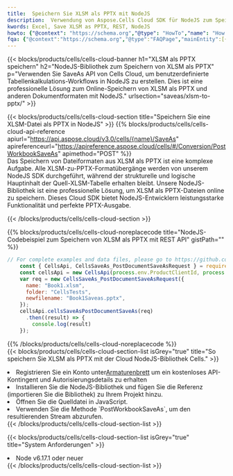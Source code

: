 ```yaml
---
title:  Speichern Sie XLSM als PPTX mit NodeJS
description:  Verwendung von Aspose.Cells Cloud SDK für NodeJS zum Speichern von XLSM-Formatdateien als PPTX-Formatdateien.
kwords: Excel, Save XLSM as PPTX, REST, NodeJS
howto: {"@context": "https://schema.org","@type": "HowTo","name": "How to save XLSM as PPTX using the Cells Cloud NodeJS library.","description": "How to save XLSM as PPTX using the Cells Cloud NodeJS library.","image": {"@type": "ImageObject"},"url": "/nodejs/saveas/xlsm-to-pptx/","step": [{ "@type": "HowToStep","name": "How to save XLSM as PPTX using the Cells Cloud NodeJS library. step 1", "image": {"@type": "ImageObject",},"url": "/nodejs/saveas/xlsm-to-pptx/","text": "Register an account at <a href='https://dashboard.aspose.cloud/'>Dashboard</a> to get free API quota & authorization details",},{ "@type": "HowToStep","name": "How to save XLSM as PPTX using the Cells Cloud NodeJS library. step 1", "image": {"@type": "ImageObject",},"url": "/nodejs/saveas/xlsm-to-pptx/","text": "Install NodeJS library and add the reference (import the library) to your project.",},{ "@type": "HowToStep","name": "How to save XLSM as PPTX using the Cells Cloud NodeJS library. step 1", "image": {"@type": "ImageObject",},"url": "/nodejs/saveas/xlsm-to-pptx/","text": "Open the source file in JavaScript.",},{ "@type": "HowToStep","name": "How to save XLSM as PPTX using the Cells Cloud NodeJS library. step 1", "image": {"@type": "ImageObject",},"url": "/nodejs/saveas/xlsm-to-pptx/","text": "Use the `PostWorkbookSaveAs` method to retrieve the resulting stream.",}, ],"supply": {"@type": "HowToSupply","name": "document"},"tool": [{"@type": "HowToTool","name": "Visual Studio, Visual Studio Code, WebStorm"},{"@type": "HowToTool","name": "Aspose Cells"}],"totalTime": "PT6M"}
fqa: {"@context":"https://schema.org","@type":"FAQPage","mainEntity":[{"@type":"Question","name":"Why save file as other formats file in C# using REST API?","acceptedAnswer":{"@type":"Answer","text":"Documents are encoded in many ways, and some files may be incompatible with the software you use. To open and read such files, just save them as appropriate file formats.<br/><ol><li>Install .NET SDK and add the reference (import the library) to your project.</li><li>Open the source file in C# using REST API.</li><li>Call the PostWorkbookSaveAsRequest() method, passing an output filename with required extension.</li><li>Get the result of save as a separate file.</li></ol>"}},{"@type":"Question","name":"What file formats can I save as with your C# library?","acceptedAnswer":{"@type":"Answer","text":"We support a variety of file formats for conversion using .NET library, including XLSX, Excel, xls , PDF, CSV, HTML, Markdown, XML, PNG, JPG, TIFF, Json, TXT and many more."}},{"@type":"Question","name":"What is the maximum allowed file size for conversion using this .NET library?","acceptedAnswer":{"@type":"Answer","text":"There are no file size limits for format conversions using .NET library."}}]}
---
```

{{< blocks/products/cells/cells-cloud-banner h1="XLSM als PPTX speichern" h2="NodeJS-Bibliothek zum Speichern von XLSM als PPTX" p="Verwenden Sie SaveAs API von Cells Cloud, um benutzerdefinierte Tabellenkalkulations-Workflows in NodeJS zu erstellen. Dies ist eine professionelle Lösung zum Online-Speichern von XLSM als PPTX und anderen Dokumentformaten mit NodeJS." urlsection="saveas/xlsm-to-pptx/" >}}

{{< blocks/products/cells/cells-cloud-section title="Speichern Sie eine XLSM-Datei als PPTX in NodeJS" >}}
{{% blocks/products/cells/cells-cloud-api-reference apiurl="https://api.aspose.cloud/v3.0/cells/{name}/SaveAs" apireferenceurl="https://apireference.aspose.cloud/cells/#/Conversion/PostWorkbookSaveAs" apimethod="POST" %}}
<br/>
Das Speichern von Dateiformaten aus XLSM als PPTX ist eine komplexe Aufgabe. Alle XLSM-zu-PPTX-Formatübergänge werden von unserem NodeJS SDK durchgeführt, während der strukturelle und logische Hauptinhalt der Quell-XLSM-Tabelle erhalten bleibt. Unsere NodeJS-Bibliothek ist eine professionelle Lösung, um XLSM als PPTX-Dateien online zu speichern. Dieses Cloud SDK bietet NodeJS-Entwicklern leistungsstarke Funktionalität und perfekte PPTX-Ausgabe.

{{< /blocks/products/cells/cells-cloud-section >}}

{{% blocks/products/cells/cells-cloud-noreplacecode title="NodeJS-Codebeispiel zum Speichern von XLSM als PPTX mit REST API" gistPath="" %}}
  
```js
// For complete examples and data files, please go to https://github.com/aspose-cells-cloud/aspose-cells-cloud-node/
    const { CellsApi, CellsSaveAs_PostDocumentSaveAsRequest } = require("asposecellscloud");
    const cellsApi = new CellsApi(process.env.ProductClientId, process.env.ProductClientSecret);
    var req = new CellsSaveAs_PostDocumentSaveAsRequest({
      name: "Book1.xlsm",
      folder: "CellsTests",
      newfilename: "Book1Saveas.pptx",
    });
    cellsApi.cellsSaveAsPostDocumentSaveAs(req)
      .then((result) => {
        console.log(result)
    });
```
  
{{% /blocks/products/cells/cells-cloud-noreplacecode %}}
<br/>
{{< blocks/products/cells/cells-cloud-section-list isGrey="true" title="So speichern Sie XLSM als PPTX mit der Cloud NodeJS-Bibliothek Cells." >}}
<li> Registrieren Sie ein Konto unter<a href="https://dashboard.aspose.cloud/">Armaturenbrett</a> um ein kostenloses API-Kontingent und Autorisierungsdetails zu erhalten</li>
<li>Installieren Sie die NodeJS-Bibliothek und fügen Sie die Referenz (importieren Sie die Bibliothek) zu Ihrem Projekt hinzu.</li>
<li>Öffnen Sie die Quelldatei in JavaScript.</li>
<li>Verwenden Sie die Methode `PostWorkbookSaveAs`, um den resultierenden Stream abzurufen.</li>
{{< /blocks/products/cells/cells-cloud-section-list >}}

{{< blocks/products/cells/cells-cloud-section-list isGrey="true" title="System Anforderungen" >}}
<li>Node v6.17.1 oder neuer</li>
{{< /blocks/products/cells/cells-cloud-section-list >}}
